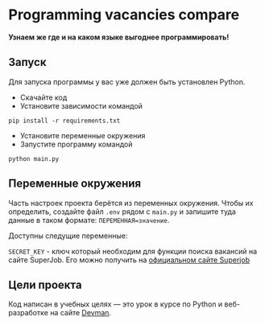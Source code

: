# Programming vacancies compare
**Узнаем же где и на каком языке выгоднее программировать!**

## Запуск

Для запуска программы у вас уже должен быть установлен Python.

- Скачайте код
- Установите зависимости командой 
```
pip install -r requirements.txt
```
- Установите переменные окружения
- Запустите программу командой 
```
python main.py
```
## Переменные окружения

Часть настроек проекта берётся из переменных окружения. Чтобы их определить, создайте файл `.env` рядом с `main.py` и запишите туда данные в таком формате: `ПЕРЕМЕННАЯ=значение`.

Доступны следущие переменные:

`SECRET_KEY` - ключ который необходим для функции поиска вакансий на сайте SuperJob. Его можно получить на [официальном сайте Superjob](https://api.superjob.ru/?from_refresh=1#search_vacanices)
## Цели проекта

Код написан в учебных целях — это урок в курсе по Python и веб-разработке на сайте [Devman](https://dvmn.org).
